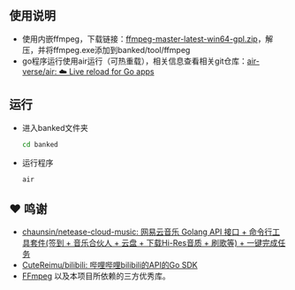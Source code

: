 ## 使用说明

- 使用内嵌ffmpeg，下载链接：[ffmpeg-master-latest-win64-gpl.zip](https://github.com/BtbN/FFmpeg-Builds/releases/download/latest/ffmpeg-master-latest-win64-gpl.zip)，解压，并将ffmpeg.exe添加到banked/tool/ffmpeg
- go程序运行使用air运行（可热重载），相关信息查看相关git仓库：[air-verse/air: ☁️ Live reload for Go apps](https://github.com/air-verse/air)

## 运行

- 进入banked文件夹
  ```bash
  cd banked
  ```
- 运行程序
  ```bash
  air
  ````

## ❤️ 鸣谢

- [chaunsin/netease-cloud-music: 网易云音乐 Golang API 接口 + 命令行工具套件(签到 + 音乐合伙人 + 云盘 + 下载Hi-Res音质 + 刷歌等) + 一键完成任务](https://github.com/chaunsin/netease-cloud-music)
- [CuteReimu/bilibili: 哔哩哔哩bilibili的API的Go SDK](https://github.com/CuteReimu/bilibili)
- [FFmpeg](https://ffmpeg.org/)
  以及本项目所依赖的三方优秀库。

